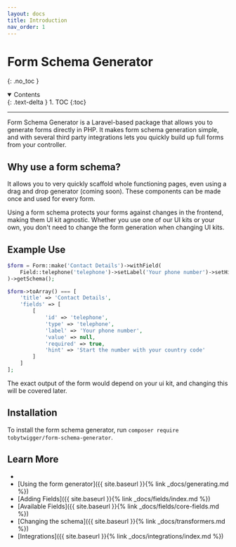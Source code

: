 ```yaml
---
layout: docs
title: Introduction
nav_order: 1
---
```


# Form Schema Generator
{: .no_toc }

<details open markdown="block">
  <summary>
    Contents
  </summary>
  {: .text-delta }
1. TOC
{:toc}
</details>

---

Form Schema Generator is a Laravel-based package that allows you to generate forms directly in PHP. It makes form schema
generation simple, and with several third party integrations lets you quickly build up full forms from your controller.

## Why use a form schema?

It allows you to very quickly scaffold whole functioning pages, even using a drag and drop generator (coming soon). These
components can be made once and used for every form.

Using a form schema protects your forms against changes in the frontend, making them UI kit agnostic. Whether you use one
of our UI kits or your own, you don't need to change the form generation when changing UI kits.

## Example Use

```php
$form = Form::make('Contact Details')->withField(
    Field::telephone('telephone')->setLabel('Your phone number')->setHint('Start the number with your country code')->setRequired(true),
)->getSchema();

$form->toArray() === [
    'title' => 'Contact Details',
    'fields' => [
        [
            'id' => 'telephone',
            'type' => 'telephone',
            'label' => 'Your phone number',
            'value' => null,
            'required' => true,
            'hint' => 'Start the number with your country code'
        ]
    ]
];
```

The exact output of the form would depend on your ui kit, and changing this will be covered later.

## Installation

To install the form schema generator, run `composer require tobytwigger/form-schema-generator`.

## Learn More
- 
- [Using the form generator]({{ site.baseurl }}{% link _docs/generating.md %})
- [Adding Fields]({{ site.baseurl }}{% link _docs/fields/index.md %})
- [Available Fields]({{ site.baseurl }}{% link _docs/fields/core-fields.md %})
- [Changing the schema]({{ site.baseurl }}{% link _docs/transformers.md %})
- [Integrations]({{ site.baseurl }}{% link _docs/integrations/index.md %})
